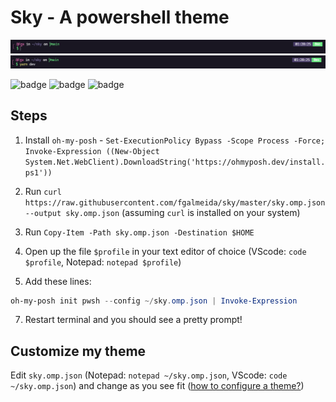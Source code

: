 # Sky - A powershell theme 


![SKY PREVIEW](https://github.com/fgalmeida/sky/blob/main/github/screenshot.png)
![SKY PREVIEW](https://github.com/fgalmeida/sky/blob/main/github/screenshot-2.png)
 
![badge](https://img.shields.io/github/issues-raw/fgalmeida/sky?style=flat-square)
![badge](https://img.shields.io/github/forks/fgalmeida/sky?style=social)
![badge](https://img.shields.io/github/stars/fgalmeida/sky?style=social)<space><space>
 
## Steps

1. Install `oh-my-posh` - `Set-ExecutionPolicy Bypass -Scope Process -Force; Invoke-Expression ((New-Object System.Net.WebClient).DownloadString('https://ohmyposh.dev/install.ps1'))`

2. Run `curl https://raw.githubusercontent.com/fgalmeida/sky/master/sky.omp.json --output sky.omp.json` (assuming `curl` is installed on your system)

3. Run `Copy-Item -Path sky.omp.json -Destination $HOME`

4. Open up the file `$profile` in your text editor of choice (VScode: `code $profile`, Notepad: `notepad $profile`)

5. Add these lines: 

```powershell
oh-my-posh init pwsh --config ~/sky.omp.json | Invoke-Expression
```

7. Restart terminal and you should see a pretty prompt!

## Customize my theme

Edit `sky.omp.json` (Notepad: `notepad ~/sky.omp.json`, VScode: `code ~/sky.omp.json`) and change as you see fit ([how to configure a theme?](https://ohmyposh.dev/docs/config-overview))
